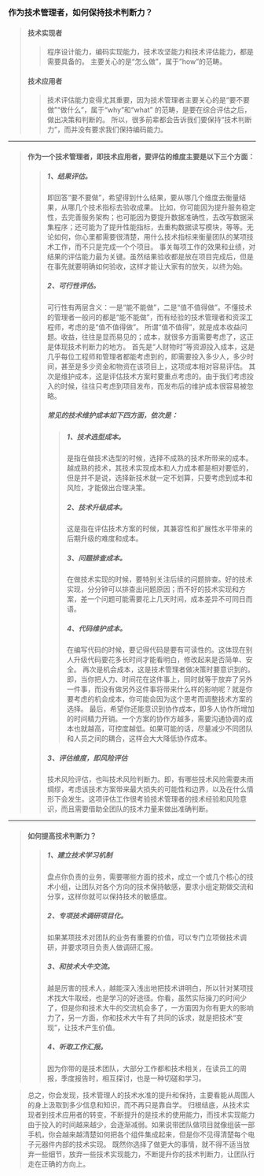 ### 作为技术管理者，如何保持技术判断力？

> #### 技术实现者
> > 程序设计能力，编码实现能力，技术攻坚能力和技术评估能力，都是需要具备的。
主要关心的是“怎么做”，属于”how”的范畴。
> #### 技术应用者
> > 技术评估能力变得尤其重要，因为技术管理者主要关心的是“要不要做”“做什么”，属于“why”和“what” 的范畴，是要在综合评估之后，做出决策和判断的。
> > 所以，很多前辈都会告诉我们要保持“技术判断力”，而并没有要求我们保持编码能力。
----
> #### 作为一个技术管理者，即技术应用者，要评估的维度主要是以下三个方面：
> > ##### 1、结果评估。
> > 即回答“要不要做”，希望得到什么结果，要从哪几个维度去衡量结果，从哪几个技术指标去验收成果。
> > 比如，你可能因为提升服务稳定性，去完善服务架构；也可能因为要提升数据准确性，去改写数据采集程序；还可能为了提升性能指标，去重构数据读写模块，等等。无论如何，你心里都需要很清楚，用什么技术指标来衡量团队的某项技术工作，而不只是完成一个个项目。
事关每项工作的效果和业绩，对结果的评估能力最为关键。虽然结果验收都是放在项目完成后，但是在事先就要明确如何验收，这样才能让大家有的放矢，以终为始。
> > ##### 2、可行性评估。
> > 可行性有两层含义：一是“能不能做”，二是“值不值得做”。不懂技术的管理者一般问的都是“能不能做”，而有经验的技术管理者和资深工程师，考虑的是“值不值得做”。
所谓“值不值得”，就是成本收益问题。收益，往往是显而易见的；成本，就很多方面需要考虑了，这正是体现技术判断力的地方。
> > 首先是“人财物时”等资源投入成本，这是几乎每位工程师和管理者都能考虑到的，即需要投入多少人，多少时间，甚至是多少资金和物资在该项目上，这项成本相对容易评估。
> > 其次是维护成本，这是评估技术方案时要重点考虑的。由于我们考虑投入的时候，往往只考虑到项目发布，而发布后的维护成本很容易被忽略。
> > #####  常见的技术维护成本如下四方面，依次是：
> > > ##### 1、技术选型成本。
> > > 是指在做技术选型的时候，选择不成熟的技术所带来的成本。越成熟的技术，其技术实现成本和人力成本都是相对要低的，但是并不是说，选择新技术就一定不划算，只要考虑到成本和风险，才能做出合理决策。
> > > ##### 2、技术升级成本。
> > > 这是指在评估技术方案的时候，其兼容性和扩展性水平带来的后期升级的难度和成本。
> > > ##### 3、问题排查成本。
> > > 在做技术实现的时候，要特别关注后续的问题排查。好的技术实现，分分钟可以排查出问题原因；而不好的技术实现和方案，差一个问题可能需要花上几天时间，成本差异不可同日而语。
> > > ##### 4、代码维护成本。
> > > 在编写代码的时候，要记得代码是要有可读性的。这体现在别人升级代码要花多长时间才能看明白，修改起来是否简单、安全。
> > 再次是机会成本，这是技术管理者做决策时要意识到的。即，当你把人力、时间花在这件事上，同时就等于放弃了另外一件事，而没有做另外这件事将带来什么样的影响呢？就是你要考虑的机会成本，你可能会因为这个思考而调整技术方案的选择。
> > 最后，希望你还能意识到协作成本，即多人协作所增加的时间精力开销。一个方案的协作方越多，需要沟通协调的成本也就越高，可控度越低。如果可能的话，尽量减少不同团队和人员之间的耦合，这样会大大降低协作成本。
> > ##### 3、评估维度，即风险评估
> > 技术风险评估，也叫技术风险判断力。即，有哪些技术风险需要未雨绸缪，考虑该技术方案带来最大损失的可能性和边界，以及在什么情形下会发生。这项评估工作很考验技术管理者的技术经验和风险意识，而且需要借助全团队的技术力量来做出准确判断。
----
> #### 如何提高技术判断力？
> > ##### 1、建立技术学习机制
> > 盘点你负责的业务，需要哪些方面的技术，成立一个或几个核心的技术小组，让团队对各个方向的技术保持敏感，要求小组定期做交流和分享，这样你就可以保持技术的敏感度。
> > ##### 2、专项技术调研项目化。
> > 如果某项技术对团队的业务有重要的价值，可以专门立项做技术调研，并要求项目负责人做调研汇报。
> > ##### 3、和技术大牛交流。
> > 越是厉害的技术人，越能深入浅出地把技术讲明白，所以针对某项技术找大牛取经，也是学习的好途径。你看，虽然实际操刀的时间少了，但是你和技术大牛的交流机会多了，一方面因为你有更大的影响力了，另一方面，你和技术大牛有了共同的诉求，就是把技术“变现”，让技术产生价值。
> > ##### 4、听取工作汇报。
> > 因为你带的是技术团队，大部分工作都和技术相关，在读员工的周报，季度报告时，相互探讨，也是一种切磋和学习。

> 总之，你会发现，技术管理人的技术水准的提升和保持，主要看能从周围人的身上汲取到多少信息和知识，而不再只是靠自学。
归根结底，从技术实现者到技术应用者的转变，不断提升的是技术的使用能力，而技术实现能力由于投入的时间越来越少，会逐渐减弱。如果说带团队做项目就像组装一部手机，你会越来越清楚如何把各个组件集成起来，但是你不见得清楚每个电子元器件内部的技术实现。
既然你选择了做更大的事情，就不得不适当放弃一些细节，放弃一些技术实现能力，不断提升你的技术判断力，让团队行走在正确的方向上。
